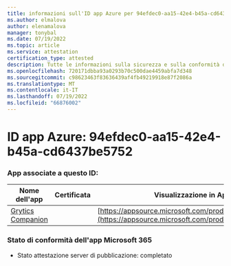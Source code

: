 ```yaml
---
title: informazioni sull'ID app Azure per 94efdec0-aa15-42e4-b45a-cd6437be5752
ms.author: elmalova
author: elenamalova
manager: tonybal
ms.date: 07/19/2022
ms.topic: article
ms.service: attestation
certification_type: attested
description: Tutte le informazioni sulla sicurezza e sulla conformità disponibili per 94efdec0-aa15-42e4-b45a-cd6437be5752.
ms.openlocfilehash: 720171dbba93a0293b70c500dae4459abfa7d348
ms.sourcegitcommit: c98623463f83636439af4fb49219918e87f2086a
ms.translationtype: MT
ms.contentlocale: it-IT
ms.lasthandoff: 07/19/2022
ms.locfileid: "66876002"
---
```

# <a name="azure-app-id-94efdec0-aa15-42e4-b45a-cd6437be5752"></a>ID app Azure: 94efdec0-aa15-42e4-b45a-cd6437be5752


### <a name="apps-associated-with-this-id"></a>App associate a questo ID:
| **Nome dell'app** | **Certificata** | **Visualizzazione in AppSource** |
|--------------|---------------|-----------------------|
| [Grytics Companion](../forward/WA200004217.md) |  | [https://appsource.microsoft.com/product/office/WA200004217](https://appsource.microsoft.com/product/office/WA200004217) |

### <a name="microsoft-365-app-compliance-status"></a>Stato di conformità dell'app Microsoft 365
- Stato attestazione server di pubblicazione: completato

